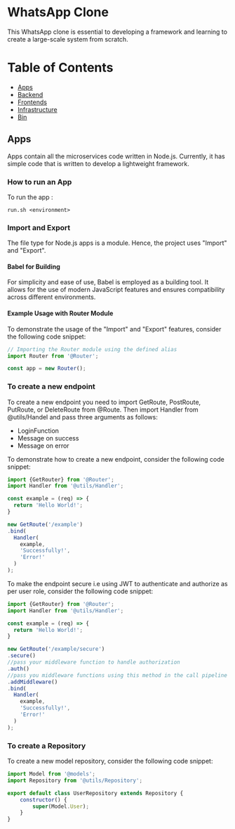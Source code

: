 # WhatsApp Clone
This WhatsApp clone is essential to developing a framework and learning to create a large-scale system from scratch.

# Table of Contents

- [Apps](#apps)
- [Backend](#backend)
- [Frontends](#frontends)
- [Infrastructure](#infrastructure)
- [Bin](#bin)

## Apps
Apps contain all the microservices code written in Node.js. Currently, it has simple code that is written to develop a lightweight framework.

### How to run an App
To run the app :
```shell 
run.sh <environment>
```

### Import and Export
The file type for Node.js apps is a module. Hence, the project uses "Import" and "Export".

#### Babel for Building
For simplicity and ease of use, Babel is employed as a building tool. It allows for the use of modern JavaScript features and ensures compatibility across different environments.

#### Example Usage with Router Module
To demonstrate the usage of the "Import" and "Export" features, consider the following code snippet:

```javascript
// Importing the Router module using the defined alias
import Router from '@Router';

const app = new Router();
```
### To create a new endpoint
To create a new endpoint you need to import GetRoute, PostRoute, PutRoute, or DeleteRoute from @Route.
Then import Handler from @utils/Handel and pass three arguments as follows:
- LoginFunction
- Message on success
- Message on error

To demonstrate how to create a new endpoint, consider the following code snippet:

```javascript
import {GetRouter} from '@Router';
import Handler from '@utils/Handler';

const example = (req) => {
  return 'Hello World!';
}

new GetRoute('/example')
.bind(
  Handler(
    example,
    'Successfully!',
    'Error!'
  )
);
```

To make the endpoint secure i.e using JWT to authenticate and authorize as per user role, consider the following code snippet:
```javascript
import {GetRouter} from '@Router';
import Handler from '@utils/Handler';

const example = (req) => {
  return 'Hello World!';
}

new GetRoute('/example/secure')
.secure()
//pass your middleware function to handle authorization
.auth()
//pass you middleware functions using this method in the call pipeline
.addMiddleware()
.bind(
  Handler(
    example,
    'Successfully!',
    'Error!'
  )
);
```
### To create a Repository
To create a new model repository, consider the following code snippet:

```javascript
import Model from '@models';
import Repository from '@utils/Repository';

export default class UserRepository extends Repository {
    constructor() {
        super(Model.User);
    }
} 
```
